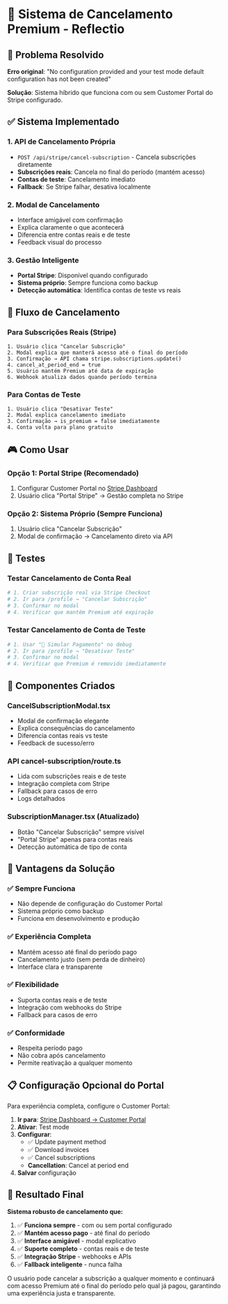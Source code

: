 # 🚫 Sistema de Cancelamento Premium - Reflectio

## 🎯 Problema Resolvido

**Erro original**: "No configuration provided and your test mode default configuration has not been created"

**Solução**: Sistema híbrido que funciona com ou sem Customer Portal do Stripe configurado.

## ✅ Sistema Implementado

### **1. API de Cancelamento Própria**

- `POST /api/stripe/cancel-subscription` - Cancela subscrições diretamente
- **Subscrições reais**: Cancela no final do período (mantém acesso)
- **Contas de teste**: Cancelamento imediato
- **Fallback**: Se Stripe falhar, desativa localmente

### **2. Modal de Cancelamento**

- Interface amigável com confirmação
- Explica claramente o que acontecerá
- Diferencia entre contas reais e de teste
- Feedback visual do processo

### **3. Gestão Inteligente**

- **Portal Stripe**: Disponível quando configurado
- **Sistema próprio**: Sempre funciona como backup
- **Detecção automática**: Identifica contas de teste vs reais

## 🔄 Fluxo de Cancelamento

### **Para Subscrições Reais (Stripe)**

```
1. Usuário clica "Cancelar Subscrição"
2. Modal explica que manterá acesso até o final do período
3. Confirmação → API chama stripe.subscriptions.update()
4. cancel_at_period_end = true
5. Usuário mantém Premium até data de expiração
6. Webhook atualiza dados quando período termina
```

### **Para Contas de Teste**

```
1. Usuário clica "Desativar Teste"
2. Modal explica cancelamento imediato
3. Confirmação → is_premium = false imediatamente
4. Conta volta para plano gratuito
```

## 🎮 Como Usar

### **Opção 1: Portal Stripe (Recomendado)**

1. Configurar Customer Portal no [Stripe Dashboard](https://dashboard.stripe.com/test/settings/billing/portal)
2. Usuário clica "Portal Stripe" → Gestão completa no Stripe

### **Opção 2: Sistema Próprio (Sempre Funciona)**

1. Usuário clica "Cancelar Subscrição"
2. Modal de confirmação → Cancelamento direto via API

## 🧪 Testes

### **Testar Cancelamento de Conta Real**

```bash
# 1. Criar subscrição real via Stripe Checkout
# 2. Ir para /profile → "Cancelar Subscrição"
# 3. Confirmar no modal
# 4. Verificar que mantém Premium até expiração
```

### **Testar Cancelamento de Conta de Teste**

```bash
# 1. Usar "🧪 Simular Pagamento" no debug
# 2. Ir para /profile → "Desativar Teste"
# 3. Confirmar no modal
# 4. Verificar que Premium é removido imediatamente
```

## 🔧 Componentes Criados

### **CancelSubscriptionModal.tsx**

- Modal de confirmação elegante
- Explica consequências do cancelamento
- Diferencia contas reais vs teste
- Feedback de sucesso/erro

### **API cancel-subscription/route.ts**

- Lida com subscrições reais e de teste
- Integração completa com Stripe
- Fallback para casos de erro
- Logs detalhados

### **SubscriptionManager.tsx (Atualizado)**

- Botão "Cancelar Subscrição" sempre visível
- "Portal Stripe" apenas para contas reais
- Detecção automática de tipo de conta

## 🎯 Vantagens da Solução

### **✅ Sempre Funciona**

- Não depende de configuração do Customer Portal
- Sistema próprio como backup
- Funciona em desenvolvimento e produção

### **✅ Experiência Completa**

- Mantém acesso até final do período pago
- Cancelamento justo (sem perda de dinheiro)
- Interface clara e transparente

### **✅ Flexibilidade**

- Suporta contas reais e de teste
- Integração com webhooks do Stripe
- Fallback para casos de erro

### **✅ Conformidade**

- Respeita período pago
- Não cobra após cancelamento
- Permite reativação a qualquer momento

## 📋 Configuração Opcional do Portal

Para experiência completa, configure o Customer Portal:

1. **Ir para**: [Stripe Dashboard → Customer Portal](https://dashboard.stripe.com/test/settings/billing/portal)
2. **Ativar**: Test mode
3. **Configurar**:
   - ✅ Update payment method
   - ✅ Download invoices
   - ✅ Cancel subscriptions
   - **Cancellation**: Cancel at period end
4. **Salvar** configuração

## 🚀 Resultado Final

**Sistema robusto de cancelamento que:**

1. ✅ **Funciona sempre** - com ou sem portal configurado
2. ✅ **Mantém acesso pago** - até final do período
3. ✅ **Interface amigável** - modal explicativo
4. ✅ **Suporte completo** - contas reais e de teste
5. ✅ **Integração Stripe** - webhooks e APIs
6. ✅ **Fallback inteligente** - nunca falha

O usuário pode cancelar a subscrição a qualquer momento e continuará com acesso Premium até o final do período pelo qual já pagou, garantindo uma experiência justa e transparente.
